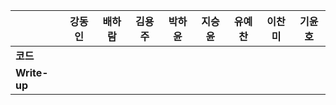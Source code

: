 |              | 강동인 | 배하람 | 김용주 | 박하윤 | 지승윤 | 유예찬 | 이찬미 | 기윤호 |
| ------------ | ------ | ------ | ------ | ------ | ------ | ------------ | ------------ | ------------ |
| **코드**     |||  |        |        |  |  |  |
| **Write-up** |||  |        |        |  |  |  |
